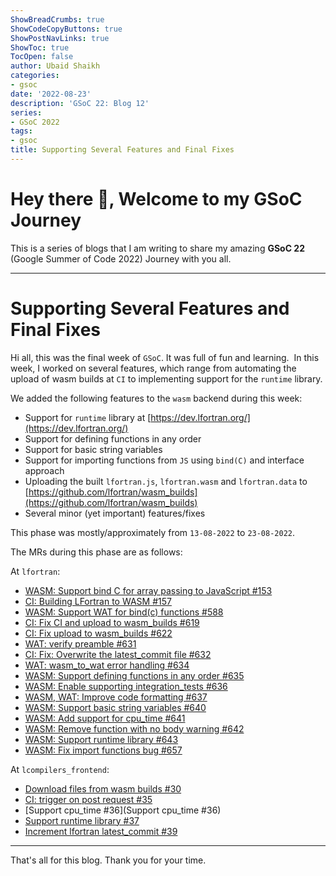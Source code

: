 ```yaml
---
ShowBreadCrumbs: true
ShowCodeCopyButtons: true
ShowPostNavLinks: true
ShowToc: true
TocOpen: false
author: Ubaid Shaikh
categories:
- gsoc
date: '2022-08-23'
description: 'GSoC 22: Blog 12'
series:
- GSoC 2022
tags:
- gsoc
title: Supporting Several Features and Final Fixes
---
```


# Hey there 🤗, Welcome to my GSoC Journey

<!--more-->

This is a series of blogs that I am writing to share my amazing **GSoC 22** (Google Summer of Code 2022) Journey with you all.

---

# Supporting Several Features and Final Fixes

Hi all, this was the final week of `GSoC`.
It was full of fun and learning. 
In this week, I worked on several features, which range from
automating the upload of wasm builds at `CI`
to implementing support for the `runtime` library.

We added the following features to the `wasm` backend during this week:
- Support for `runtime` library at [https://dev.lfortran.org/](https://dev.lfortran.org/)
- Support for defining functions in any order
- Support for basic string variables
- Support for importing functions from `JS` using `bind(C)` and interface approach
- Uploading the built `lfortran.js`, `lfortran.wasm` and `lfortran.data` to [https://github.com/lfortran/wasm_builds](https://github.com/lfortran/wasm_builds)
- Several minor (yet important) features/fixes

This phase was mostly/approximately from `13-08-2022` to `23-08-2022`.

The MRs during this phase are as follows:

At `lfortran`:
- [WASM: Support bind C for array passing to JavaScript #153](https://github.com/lfortran/lfortran/pull/153)
- [CI: Building LFortran to WASM #157](https://github.com/lfortran/lfortran/pull/157)
- [WASM: Support WAT for bind(c) functions #588](https://github.com/lfortran/lfortran/pull/588)
- [CI: Fix CI and upload to wasm_builds #619](https://github.com/lfortran/lfortran/pull/619)
- [CI: Fix upload to wasm_builds #622](https://github.com/lfortran/lfortran/pull/622)
- [WAT: verify preamble #631](https://github.com/lfortran/lfortran/pull/631)
- [CI: Fix: Overwrite the latest_commit file #632](https://github.com/lfortran/lfortran/pull/632)
- [WAT: wasm_to_wat error handling #634](https://github.com/lfortran/lfortran/pull/634)
- [WASM: Support defining functions in any order #635](https://github.com/lfortran/lfortran/pull/635)
- [WASM: Enable supporting integration_tests #636](https://github.com/lfortran/lfortran/pull/636)
- [WASM, WAT: Improve code formatting #637](https://github.com/lfortran/lfortran/pull/637)
- [WASM: Support basic string variables #640](https://github.com/lfortran/lfortran/pull/640)
- [WASM: Add support for cpu_time #641](https://github.com/lfortran/lfortran/pull/641)
- [WASM: Remove function with no body warning #642](https://github.com/lfortran/lfortran/pull/642)
- [WASM: Support runtime library #643](https://github.com/lfortran/lfortran/pull/643)
- [WASM: Fix import functions bug #657](https://github.com/lfortran/lfortran/pull/657)

At `lcompilers_frontend`:
- [Download files from wasm builds #30](https://github.com/lfortran/lcompilers_frontend/pull/30)
- [CI: trigger on post request #35](https://github.com/lfortran/lcompilers_frontend/pull/35)
- [Support cpu_time #36](Support cpu_time #36)
- [Support runtime library #37](https://github.com/lfortran/lcompilers_frontend/pull/37)
- [Increment lfortran latest_commit #39](https://github.com/lfortran/lcompilers_frontend/pull/39)

---

That's all for this blog. Thank you for your time.

